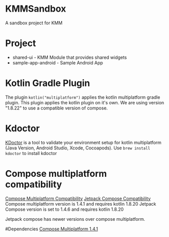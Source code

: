 # KMMSandbox
A sandbox project for KMM

# Project
* shared-ui - KMM Module that provides shared widgets
* sample-app-android - Sample Android App

# Kotlin Gradle Plugin
The plugin `kotlin("multiplatform")` applies the kotlin multiplatform gradle plugin. This plugin applies the kotlin 
plugin on it's own. We are using version "1.8.22" to use a compatible version of compose.

# Kdoctor
[KDoctor](https://github.com/Kotlin/kdoctor) is a tool to validate your environment setup for kotlin multiplatform (Java Version, Android Studio, Xcode, Cocoapods). Use
`brew install kdoctor` to install kdoctor

# Compose multiplatform compatibility
[Compose Multiplatform Compatibility](https://github.com/JetBrains/compose-multiplatform/blob/master/VERSIONING.md#kotlin-compatibility)
[Jetpack Compose Compatibility](https://developer.android.com/jetpack/androidx/releases/compose-kotlin)
Compose multiplatform version is 1.4.1 and requires kotlin 1.8.20
Jetpack Compose version is set to 1.4.6 and requires kotlin 1.8.20

Jetpack compose has newer versions over compose multiplatform.

#Dependencies
[Compose Multiplatform 1.4.1](https://github.com/JetBrains/compose-multiplatform/releases/tag/v1.4.1)